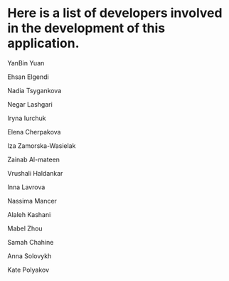 # Here is a list of developers involved in the development of this application.

YanBin Yuan

Ehsan Elgendi

Nadia Tsygankova

Negar Lashgari

Iryna Iurchuk

Elena Cherpakova

Iza Zamorska-Wasielak

Zainab Al-mateen

Vrushali Haldankar

Inna Lavrova

Nassima Mancer

Alaleh Kashani

Mabel Zhou

Samah Chahine

Anna Solovykh

Kate Polyakov

